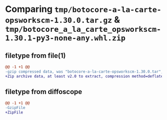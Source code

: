 # Comparing `tmp/botocore-a-la-carte-opsworkscm-1.30.0.tar.gz` & `tmp/botocore_a_la_carte_opsworkscm-1.30.1-py3-none-any.whl.zip`

## filetype from file(1)

```diff
@@ -1 +1 @@
-gzip compressed data, was "botocore-a-la-carte-opsworkscm-1.30.0.tar", last modified: Tue Jul  4 01:44:46 2023, max compression
+Zip archive data, at least v2.0 to extract, compression method=deflate
```

## filetype from diffoscope

```diff
@@ -1 +1 @@
-GzipFile
+ZipFile
```

